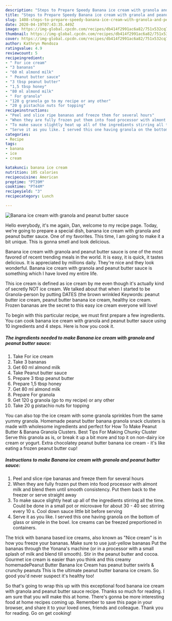 ```yaml
---
description: "Steps to Prepare Speedy Banana ice cream with granola and peanut butter sauce"
title: "Steps to Prepare Speedy Banana ice cream with granola and peanut butter sauce"
slug: 1408-steps-to-prepare-speedy-banana-ice-cream-with-granola-and-peanut-butter-sauce
date: 2020-04-19T07:43:35.449Z
image: https://img-global.cpcdn.com/recipes/db414f2991ac6a82/751x532cq70/banana-ice-cream-with-granola-and-peanut-butter-sauce-recipe-main-photo.jpg
thumbnail: https://img-global.cpcdn.com/recipes/db414f2991ac6a82/751x532cq70/banana-ice-cream-with-granola-and-peanut-butter-sauce-recipe-main-photo.jpg
cover: https://img-global.cpcdn.com/recipes/db414f2991ac6a82/751x532cq70/banana-ice-cream-with-granola-and-peanut-butter-sauce-recipe-main-photo.jpg
author: Kathryn Mendoza
ratingvalue: 4.9
reviewcount: 5
recipeingredient:
- " For ice cream"
- "3 bananas"
- "60 ml almond milk"
- " Peanut butter sauce"
- "3 tbsp peanut butter"
- "1,5 tbsp honey"
- "80 ml almond milk"
- " For granola"
- "120 g granola go to my recipe or any other"
- "20 g pistachio nuts for topping"
recipeinstructions:
- "Peel and slice ripe bananas and freeze them for several hours"
- "When they are fully frozen put them into food processor with almont milk and blend them until smooth consistency. Put them back to the freezer or serve straight away"
- "To make sauce slightly heat up all of the ingredients stirring all the time. Could be done in a small pot or microvave for about 30 - 40 sec stirring every 10 s. Cool down sauce little bit before serving"
- "Serve it as you like. I served this one having granola on the bottom of glass or simple in the bowl. Ice creams can be freezed preportioned in containers."
categories:
- Recipe
tags:
- banana
- ice
- cream

katakunci: banana ice cream 
nutrition: 105 calories
recipecuisine: American
preptime: "PT39M"
cooktime: "PT44M"
recipeyield: "3"
recipecategory: Lunch

---
```



![Banana ice cream with granola and peanut butter sauce](https://img-global.cpcdn.com/recipes/db414f2991ac6a82/751x532cq70/banana-ice-cream-with-granola-and-peanut-butter-sauce-recipe-main-photo.jpg)

Hello everybody, it's me again, Dan, welcome to my recipe page. Today, we're going to prepare a special dish, banana ice cream with granola and peanut butter sauce. One of my favorites. This time, I am going to make it a bit unique. This is gonna smell and look delicious.

Banana ice cream with granola and peanut butter sauce is one of the most favored of recent trending meals in the world. It is easy, it is quick, it tastes delicious. It is appreciated by millions daily. They're nice and they look wonderful. Banana ice cream with granola and peanut butter sauce is something which I have loved my entire life.

This ice cream is defined as ice cream by me even though it&#39;s actually kind of secretly NOT ice cream. We talked about that when I started to be Granola-person by putting DATES (the brown wrinkled Keywords: peanut butter ice cream, peanut butter banana ice cream, healthy ice cream. Frozen bananas are the secret to this easy ice cream everyone will love!


To begin with this particular recipe, we must first prepare a few ingredients. You can cook banana ice cream with granola and peanut butter sauce using 10 ingredients and 4 steps. Here is how you cook it.

<!--inarticleads1-->

##### The ingredients needed to make Banana ice cream with granola and peanut butter sauce:

1. Take  For ice cream
1. Take 3 bananas
1. Get 60 ml almond milk
1. Take  Peanut butter sauce
1. Prepare 3 tbsp peanut butter
1. Prepare 1,5 tbsp honey
1. Get 80 ml almond milk
1. Prepare  For granola
1. Get 120 g granola (go to my recipe) or any other
1. Take 20 g pistachio nuts for topping


You can also top the ice cream with some granola sprinkles from the same yummy granola. Homemade peanut butter banana granola snack clusters is made with wholesome ingredients and perfect for How To Make Peanut Butter &amp; Banana Granola Clusters. Best Tips For Making Chunky Cluster Serve this granola as is, or break it up a bit more and top it on non-dairy ice cream or yogurt. Extra chocolatey peanut butter banana ice cream - it&#39;s like eating a frozen peanut butter cup! 

<!--inarticleads2-->

##### Instructions to make Banana ice cream with granola and peanut butter sauce:

1. Peel and slice ripe bananas and freeze them for several hours
1. When they are fully frozen put them into food processor with almont milk and blend them until smooth consistency. Put them back to the freezer or serve straight away
1. To make sauce slightly heat up all of the ingredients stirring all the time. Could be done in a small pot or microvave for about 30 - 40 sec stirring every 10 s. Cool down sauce little bit before serving
1. Serve it as you like. I served this one having granola on the bottom of glass or simple in the bowl. Ice creams can be freezed preportioned in containers.


The trick with banana based ice creams, also known as &#34;Nice cream&#34; is in how you freeze your bananas. Make sure to use just-yellow bananas Put the bananas through the Yonana&#39;s machine (or in a processor with a small splash of milk and blend till smooth). Stir in the peanut butter and cocoa. Gourmet ice cream is easier than you think and this creamy homemadePeanut Butter Banana Ice Cream has peanut butter swirls &amp; crunchy peanuts This is the ultimate peanut butter banana ice cream. So good you&#39;d never suspect it&#39;s healthy too! 

So that's going to wrap this up with this exceptional food banana ice cream with granola and peanut butter sauce recipe. Thanks so much for reading. I am sure that you will make this at home. There's gonna be more interesting food at home recipes coming up. Remember to save this page in your browser, and share it to your loved ones, friends and colleague. Thank you for reading. Go on get cooking!
